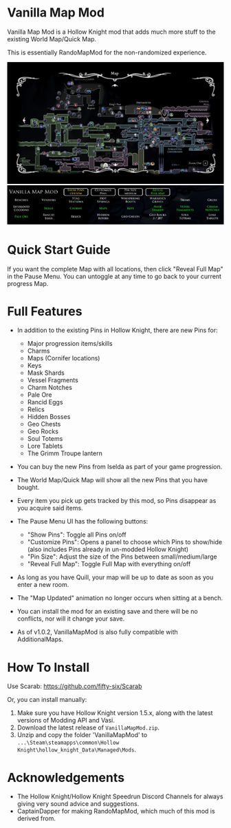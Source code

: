# Vanilla Map Mod
Vanilla Map Mod is a Hollow Knight mod that adds much more stuff to the existing World Map/Quick Map.

This is essentially RandoMapMod for the non-randomized experience.

![Example Screenshot](./worldmap.jpg)
![Example Screenshot](./pause.jpg)

# Quick Start Guide
If you want the complete Map with all locations, then click "Reveal Full Map" in the Pause Menu. You can untoggle at any time to go back to your current progress Map.

# Full Features
- In addition to the existing Pins in Hollow Knight, there are new Pins for:
    - Major progression items/skills
    - Charms
    - Maps (Cornifer locations)
    - Keys
    - Mask Shards
    - Vessel Fragments
    - Charm Notches
    - Pale Ore
    - Rancid Eggs
    - Relics
    - Hidden Bosses
    - Geo Chests
    - Geo Rocks
    - Soul Totems
    - Lore Tablets
    - The Grimm Troupe lantern

- You can buy the new Pins from Iselda as part of your game progression.
- The World Map/Quick Map will show all the new Pins that you have bought.
- Every item you pick up gets tracked by this mod, so Pins disappear as you acquire said items.

- The Pause Menu UI has the following buttons:
    - "Show Pins": Toggle all Pins on/off
    - "Customize Pins": Opens a panel to choose which Pins to show/hide (also includes Pins already in un-modded Hollow Knight)
    - "Pin Size": Adjust the size of the Pins between small/medium/large
    - "Reveal Full Map": Toggle Full Map with everything on/off

- As long as you have Quill, your map will be up to date as soon as you enter a new room.
- The "Map Updated" animation no longer occurs when sitting at a bench.
- You can install the mod for an existing save and there will be no conflicts, nor will it change your save.

- As of v1.0.2, VanillaMapMod is also fully compatible with AdditionalMaps.

# How To Install
Use Scarab: https://github.com/fifty-six/Scarab

Or, you can install manually:
1. Make sure you have Hollow Knight version 1.5.x, along with the latest versions of Modding API and Vasi.
2. Download the latest release of `VanillaMapMod.zip`.
3. Unzip and copy the folder 'VanillaMapMod' to `...\Steam\steamapps\common\Hollow Knight\hollow_knight_Data\Managed\Mods`.

# Acknowledgements
- The Hollow Knight/Hollow Knight Speedrun Discord Channels for always giving very sound advice and suggestions.
- CaptainDapper for making RandoMapMod, which much of this mod is derived from.
